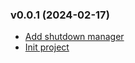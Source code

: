 ### v0.0.1 (2024-02-17)

- [Add shutdown manager](https://github.com/M4RC3L05/shutdown-manager/commit/5ee4d29ab9540236115113134774d0f76fe14cb5)
- [Init project](https://github.com/M4RC3L05/shutdown-manager/commit/b514cefa915db3116a8ae6d850df3f4c38fa7b30)
